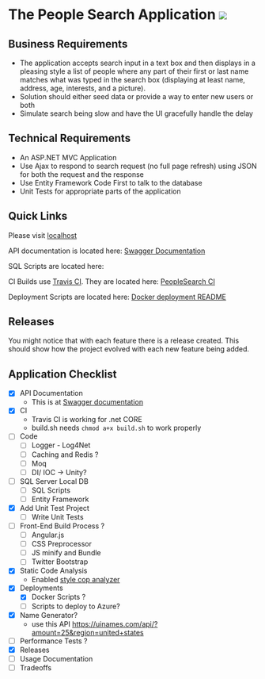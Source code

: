 The People Search Application ![](https://travis-ci.org/supermitsuba/PeopleSearch.svg?branch=master)
====================================================================================================

Business Requirements
---------------------

- The application accepts search input in a text box and then displays in a pleasing style a list of people where any part of their first or last name matches what was typed in the search box (displaying at least name, address, age, interests, and a picture). 
- Solution should either seed data or provide a way to enter new users or both
- Simulate search being slow and have the UI gracefully handle the delay

Technical Requirements
----------------------

- An ASP.NET MVC Application 
- Use Ajax to respond to search request (no full page refresh) using JSON for both the request and the response
- Use Entity Framework Code First to talk to the database
- Unit Tests for appropriate parts of the application

Quick Links
-----------

Please visit [localhost](http://localhost:8000/)

API documentation is located here: [Swagger Documentation](https://github.com/supermitsuba/PeopleSearch/tree/master/documentation)

SQL Scripts are located here: 

CI Builds use [Travis CI](https://travis-ci.com/).  They are located here: [PeopleSearch CI](https://travis-ci.org/supermitsuba/PeopleSearch)

Deployment Scripts are located here: [Docker deployment README](https://github.com/supermitsuba/PeopleSearch/tree/master/deployment/docker)

Releases
--------

You might notice that with each feature there is a release created.  This should show how the project evolved with each new feature being added.

Application Checklist
---------------------

- [X] API Documentation
  - This is at [Swagger documentation](https://github.com/supermitsuba/PeopleSearch/tree/master/documentation)
- [X] CI
  - Travis CI is working for .net CORE
  - build.sh needs ```chmod a+x build.sh``` to work properly
- [ ] Code
  - [ ] Logger - Log4Net
  - [ ] Caching and Redis ?
  - [ ] Moq
  - [ ] DI/ IOC -> Unity?
- [ ] SQL Server Local DB
  - [ ] SQL Scripts
  - [ ] Entity Framework
- [X] Add Unit Test Project
  - [ ] Write Unit Tests
- [ ] Front-End Build Process ?
  - [ ] Angular.js
  - [ ] CSS Preprocessor
  - [ ] JS minify and Bundle
  - [ ] Twitter Bootstrap
- [X] Static Code Analysis
  - Enabled [style cop analyzer](https://github.com/DotNetAnalyzers/StyleCopAnalyzers/blob/master/documentation/Configuration.md)
- [X] Deployments
  - [X] Docker Scripts ?
  - [ ] Scripts to deploy to Azure?
- [X] Name Generator?
  - use this API https://uinames.com/api/?amount=25&region=united+states
- [ ] Performance Tests ?
- [X] Releases
- [ ] Usage Documentation
- [ ] Tradeoffs
